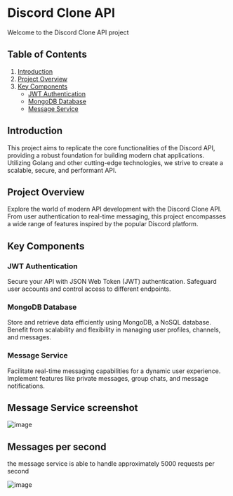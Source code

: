 # Discord Clone API

Welcome to the Discord Clone API project

## Table of Contents
1. [Introduction](#introduction)
2. [Project Overview](#project-overview)
3. [Key Components](#key-components)
    - [JWT Authentication](#jwt-authentication)
    - [MongoDB Database](#mongodb-database)
    - [Message Service](#message-service)

## Introduction

This project aims to replicate the core functionalities of the Discord API, providing a robust foundation for building modern chat applications. Utilizing Golang and other cutting-edge technologies, we strive to create a scalable, secure, and performant API.

## Project Overview

Explore the world of modern API development with the Discord Clone API. From user authentication to real-time messaging, this project encompasses a wide range of features inspired by the popular Discord platform.

## Key Components

### JWT Authentication

Secure your API with JSON Web Token (JWT) authentication. Safeguard user accounts and control access to different endpoints.

### MongoDB Database

Store and retrieve data efficiently using MongoDB, a NoSQL database. Benefit from scalability and flexibility in managing user profiles, channels, and messages.

### Message Service

Facilitate real-time messaging capabilities for a dynamic user experience. Implement features like private messages, group chats, and message notifications.

## Message Service screenshot

![image](https://github.com/EraldCaka/discord-clone-api/assets/96385473/399f0606-1c16-484d-a6d2-995b8430f7b7)

## Messages per second
the message service is able to handle approximately 5000 requests per second

![image](https://github.com/EraldCaka/discord-clone-api/assets/96385473/278413f1-3bc8-4eb3-8207-ccda10a07f0e)
